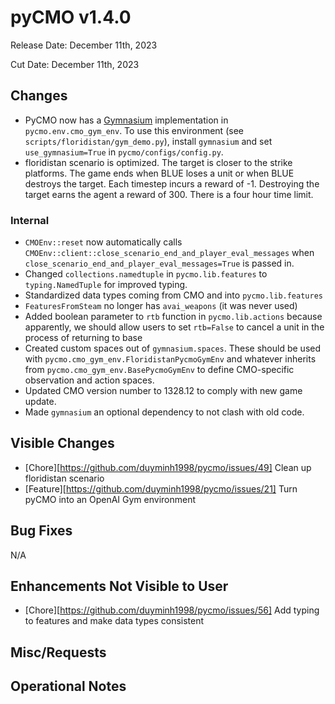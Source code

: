 # pyCMO v1.4.0

Release Date: December 11th, 2023

Cut Date: December 11th, 2023

## Changes
* PyCMO now has a [Gymnasium](https://gymnasium.farama.org/) implementation in `pycmo.env.cmo_gym_env`. To use this environment (see `scripts/floridistan/gym_demo.py`), install `gymnasium` and set `use_gymnasium=True` in `pycmo/configs/config.py`.
* floridistan scenario is optimized. The target is closer to the strike platforms. The game ends when BLUE loses a unit or when BLUE destroys the target. Each timestep incurs a reward of -1. Destroying the target earns the agent a reward of 300. There is a four hour time limit.

### Internal
* `CMOEnv::reset` now automatically calls `CMOEnv::client::close_scenario_end_and_player_eval_messages` when `close_scenario_end_and_player_eval_messages=True` is passed in.
* Changed `collections.namedtuple` in `pycmo.lib.features` to `typing.NamedTuple` for improved typing.
* Standardized data types coming from CMO and into `pycmo.lib.features`
* `FeaturesFromSteam` no longer has `avai_weapons` (it was never used)
* Added boolean parameter to `rtb` function in `pycmo.lib.actions` because apparently, we should allow users to set `rtb=False` to cancel a unit in the process of returning to base
* Created custom spaces out of `gymnasium.spaces`. These should be used with `pycmo.cmo_gym_env.FloridistanPycmoGymEnv` and whatever inherits from `pycmo.cmo_gym_env.BasePycmoGymEnv` to define CMO-specific observation and action spaces.
* Updated CMO version number to 1328.12 to comply with new game update.
* Made `gymnasium` an optional dependency to not clash with old code.

## Visible Changes
* [Chore][https://github.com/duyminh1998/pycmo/issues/49] Clean up floridistan scenario
* [Feature][https://github.com/duyminh1998/pycmo/issues/21] Turn pyCMO into an OpenAI Gym environment

## Bug Fixes
N/A

## Enhancements Not Visible to User
* [Chore][https://github.com/duyminh1998/pycmo/issues/56] Add typing to features and make data types consistent

## Misc/Requests

## Operational Notes

